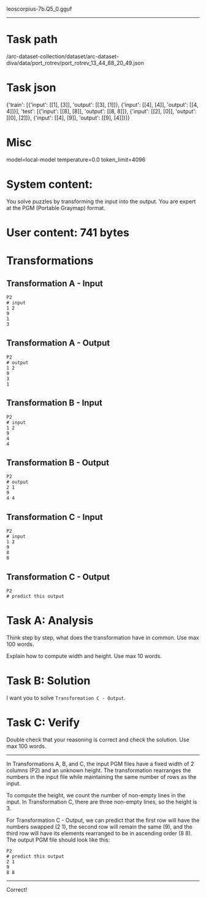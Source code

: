 leoscorpius-7b.Q5_0.gguf

---

# Task path
/arc-dataset-collection/dataset/arc-dataset-diva/data/port_rotrev/port_rotrev_13_44_88_20_49.json

# Task json
{'train': [{'input': [[1], [3]], 'output': [[3], [1]]}, {'input': [[4], [4]], 'output': [[4, 4]]}], 'test': [{'input': [[8], [8]], 'output': [[8, 8]]}, {'input': [[2], [0]], 'output': [[0], [2]]}, {'input': [[4], [9]], 'output': [[9], [4]]}]}



# Misc
model=local-model
temperature=0.0
token_limit=4096


# System content:
You solve puzzles by transforming the input into the output. You are expert at the PGM (Portable Graymap) format.


# User content: 741 bytes
# Transformations

## Transformation A - Input

```pgm
P2
# input
1 2
9
1
3
```

## Transformation A - Output

```pgm
P2
# output
1 2
9
3
1
```

## Transformation B - Input

```pgm
P2
# input
1 2
9
4
4
```

## Transformation B - Output

```pgm
P2
# output
2 1
9
4 4
```

## Transformation C - Input

```pgm
P2
# input
1 2
9
8
8
```

## Transformation C - Output

```pgm
P2
# predict this output
```

# Task A: Analysis

Think step by step, what does the transformation have in common. Use max 100 words.

Explain how to compute width and height. Use max 10 words.

# Task B: Solution

I want you to solve `Transformation C - Output`.

# Task C: Verify

Double check that your reasoning is correct and check the solution. Use max 100 words.




---

 In Transformations A, B, and C, the input PGM files have a fixed width of 2 columns (P2) and an unknown height. The transformation rearranges the numbers in the input file while maintaining the same number of rows as the input.

To compute the height, we count the number of non-empty lines in the input. In Transformation C, there are three non-empty lines, so the height is 3.

For Transformation C - Output, we can predict that the first row will have the numbers swapped (2 1), the second row will remain the same (9), and the third row will have its elements rearranged to be in ascending order (8 8). The output PGM file should look like this:

```pgm
P2
# predict this output
2 1
9
8 8
```

---



Correct!

